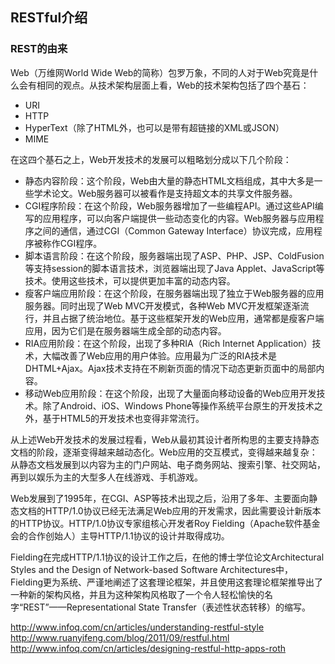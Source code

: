 ## RESTful介绍

### REST的由来

Web（万维网World Wide Web的简称）包罗万象，不同的人对于Web究竟是什么会有相同的观点。从技术架构层面上看，Web的技术架构包括了四个基石：

* URI
* HTTP
* HyperText（除了HTML外，也可以是带有超链接的XML或JSON）
* MIME

在这四个基石之上，Web开发技术的发展可以粗略划分成以下几个阶段：

* 静态内容阶段：这个阶段，Web由大量的静态HTML文档组成，其中大多是一些学术论文。Web服务器可以被看作是支持超文本的共享文件服务器。
* CGI程序阶段：在这个阶段，Web服务器增加了一些编程API。通过这些API编写的应用程序，可以向客户端提供一些动态变化的内容。Web服务器与应用程序之间的通信，通过CGI（Common Gateway Interface）协议完成，应用程序被称作CGI程序。
* 脚本语言阶段：在这个阶段，服务器端出现了ASP、PHP、JSP、ColdFusion等支持session的脚本语言技术，浏览器端出现了Java Applet、JavaScript等技术。使用这些技术，可以提供更加丰富的动态内容。
* 瘦客户端应用阶段：在这个阶段，在服务器端出现了独立于Web服务器的应用服务器。同时出现了Web MVC开发模式，各种Web MVC开发框架逐渐流行，并且占据了统治地位。基于这些框架开发的Web应用，通常都是瘦客户端应用，因为它们是在服务器端生成全部的动态内容。
* RIA应用阶段：在这个阶段，出现了多种RIA（Rich Internet Application）技术，大幅改善了Web应用的用户体验。应用最为广泛的RIA技术是DHTML+Ajax。Ajax技术支持在不刷新页面的情况下动态更新页面中的局部内容。
* 移动Web应用阶段：在这个阶段，出现了大量面向移动设备的Web应用开发技术。除了Android、iOS、Windows Phone等操作系统平台原生的开发技术之外，基于HTML5的开发技术也变得非常流行。

从上述Web开发技术的发展过程看，Web从最初其设计者所构思的主要支持静态文档的阶段，逐渐变得越来越动态化。Web应用的交互模式，变得越来越复杂：从静态文档发展到以内容为主的门户网站、电子商务网站、搜索引擎、社交网站，再到以娱乐为主的大型多人在线游戏、手机游戏。

Web发展到了1995年，在CGI、ASP等技术出现之后，沿用了多年、主要面向静态文档的HTTP/1.0协议已经无法满足Web应用的开发需求，因此需要设计新版本的HTTP协议。HTTP/1.0协议专家组核心开发者Roy Fielding（Apache软件基金会的合作创始人）主导HTTP/1.1协议的设计并取得成功。

Fielding在完成HTTP/1.1协议的设计工作之后，在他的博士学位论文Architectural Styles and the Design of Network-based Software Architectures中，Fielding更为系统、严谨地阐述了这套理论框架，并且使用这套理论框架推导出了一种新的架构风格，并且为这种架构风格取了一个令人轻松愉快的名字“REST”——Representational State Transfer（表述性状态转移）的缩写。

http://www.infoq.com/cn/articles/understanding-restful-style
http://www.ruanyifeng.com/blog/2011/09/restful.html
http://www.infoq.com/cn/articles/designing-restful-http-apps-roth